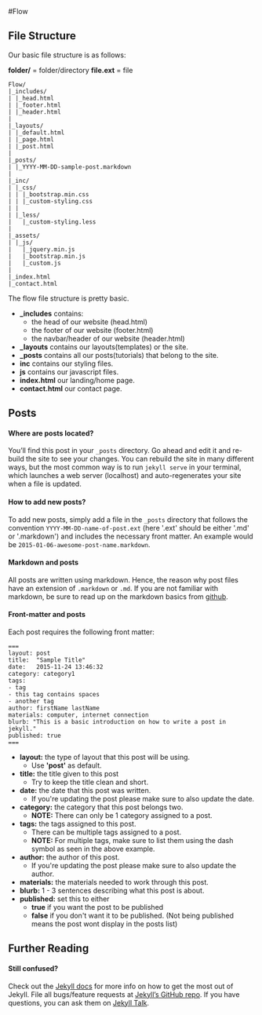 #Flow

## File Structure
Our basic file structure is as follows:

**folder/** = folder/directory
**file.ext** = file

```
Flow/
|_includes/
| |_head.html
| |_footer.html
| |_header.html
|
|_layouts/
| |_default.html
| |_page.html
| |_post.html
|
|_posts/
| |_YYYY-MM-DD-sample-post.markdown
|
|_inc/
| |_css/
| | |_bootstrap.min.css
| | |_custom-styling.css
| |
| |_less/
|   |_custom-styling.less
|
|_assets/
| |_js/
|   |_jquery.min.js
|   |_bootstrap.min.js
|   |_custom.js
|
|_index.html
|_contact.html
```

The flow file structure is pretty basic.

- **_includes** contains:
  - the head of our website (head.html)
  - the footer of our website (footer.html)
  - the navbar/header of our website (header.html)
- **_layouts** contains our layouts(templates) or the site.
- **_posts** contains all our posts(tutorials) that belong to the site.
- **inc** contains our styling files.
- **js** contains our javascript files.
- **index.html** our landing/home page.
- **contact.html** our contact page.

## Posts
#### Where are posts located?
You’ll find this post in your `_posts` directory. Go ahead and edit it and re-build the site to see your changes. You can rebuild the site in many different ways, but the most common way is to run `jekyll serve` in your terminal, which launches a web server (localhost) and auto-regenerates your site when a file is updated.

#### How to add new posts?
To add new posts, simply add a file in the `_posts` directory that follows the convention `YYYY-MM-DD-name-of-post.ext` (here '.ext' should be either '.md' or '.markdown') and includes the necessary front matter. An example would be `2015-01-06-awesome-post-name.markdown`.

#### Markdown and posts
All posts are written using markdown. Hence, the reason why post files have an extension of `.markdown` or `.md`. If you are not familiar with markdown, be sure to read up on the markdown basics from [github](https://help.github.com/articles/markdown-basics/).

#### Front-matter and posts
Each post requires the following front matter:
```
===
layout: post
title:  "Sample Title"
date:   2015-11-24 13:46:32
category: category1
tags:
- tag
- this tag contains spaces
- another tag
author: firstName lastName
materials: computer, internet connection
blurb: "This is a basic introduction on how to write a post in jekyll."
published: true
===
```

- **layout:** the type of layout that this post will be using.
  - Use **'post'** as default.
- **title:** the title given to this post
  - Try to keep the title clean and short.
- **date:** the date that this post was written.
  - If you're updating the post please make sure to also update the date.
- **category:** the category that this post belongs two.
  - **NOTE:** There can only be 1 category assigned to a post.
- **tags:** the tags assigned to this post.
  - There can be multiple tags assigned to a post.
  - **NOTE:** For multiple tags, make sure to list them using the dash symbol as seen in the above example.
- **author:** the author of this post.
  - If you're updating the post please make sure to also update the author.
- **materials:** the materials needed to work through this post.
- **blurb:** 1 - 3 sentences describing what this post is about.
- **published:** set this to either
  - **true** if you want the post to be published
  - **false** if you don't want it to be published. (Not being published means the post wont display in the posts list)

## Further Reading
#### Still confused?
Check out the [Jekyll docs][jekyll-docs] for more info on how to get the most out of Jekyll. File all bugs/feature requests at [Jekyll’s GitHub repo][jekyll-gh]. If you have questions, you can ask them on [Jekyll Talk][jekyll-talk].

[jekyll-docs]: http://jekyllrb.com/docs/home
[jekyll-gh]:   https://github.com/jekyll/jekyll
[jekyll-talk]: https://talk.jekyllrb.com/
